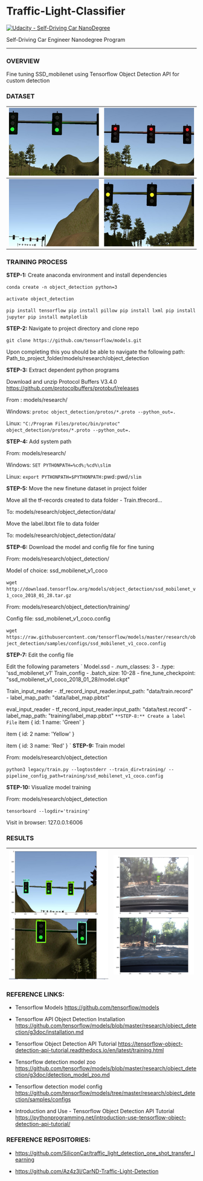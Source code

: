 # Traffic-Light-Classifier

[![Udacity - Self-Driving Car NanoDegree](https://s3.amazonaws.com/udacity-sdc/github/shield-carnd.svg)](http://www.udacity.com/drive)

Self-Driving Car Engineer Nanodegree Program

---

[//]: # (Image References)

[video]: ./images/result.gif "Video showing segmentation in action"
[sim-image-1]: ./images/sim_g_0002.jpg "Sim Training Image"
[sim-image-2]: ./images/sim_r_0030.jpg "Sim Training Image"
[sim-image-3]: ./images/sim_r_0103.jpg "Sim Training Image"
[sim-image-4]: ./images/sim_y_0001.jpg "Sim Training Image"
[loop-image-1]: ./images/uda_g_0005.jpg "Loop Training Image"
[loop-image-2]: ./images/uda_r_0066.jpg "Loop Training Image"
[loop-image-3]: ./images/uda_u_0337.jpg "Loop Training Image"
[loop-image-4]: ./images/uda_y_0160.jpg "Loop Training Image"
[result1]: ./images/sim_result_image.png "Sim Result"
[result2]: ./images/loop_result_image.png "Loop Result"

### OVERVIEW

Fine tuning SSD_mobilenet using Tensorflow Object Detection API for custom detection

### DATASET

![alt text][sim-image-1] | ![alt text][sim-image-2] 
:-------------------------:|:-------------------------:
![alt text][sim-image-3] | ![alt text][sim-image-4] 

### TRAINING PROCESS 

**STEP-1:** Create anaconda environment and install dependencies 

`conda create -n object_detection python=3`

`activate object_detection`

`pip install tensorflow
pip install pillow
pip install lxml
pip install jupyter
pip install matplotlib`


**STEP-2:** Navigate to project directory and clone repo

`git clone https://github.com/tensorflow/models.git`

Upon completing this you should be able to navigate  the following path:
Path_to_project_folder/models/research/object_detection

**STEP-3:** Extract dependent python programs 

Download and unzip Protocol Buffers V3.4.0 https://github.com/protocolbuffers/protobuf/releases

From : models/research/

Windows:
`protoc object_detection/protos/*.proto --python_out=.`

Linux:
`"C:/Program Files/protoc/bin/protoc" object_detection/protos/*.proto --python_out=.`

**STEP-4:** Add system path 

From: models/research/

Windows:
`SET PYTHONPATH=%cd%;%cd%\slim`

Linux:
`export PYTHONPATH=$PYTHONPATH:`pwd`:`pwd`/slim`

**STEP-5:** Move the new finetune dataset in project folder 

Move all the tf-records created to data folder
	- Train.tfrecord…

To: models/research/object_detection/data/

Move the label.lbtxt file to data folder

To: models/research/object_detection/data/

**STEP-6:** Download the model and config file for fine tuning 

From: models/research/object_detection/

Model of choice: ssd_mobilenet_v1_coco

`wget http://download.tensorflow.org/models/object_detection/ssd_mobilenet_v1_coco_2018_01_28.tar.gz`

From: models/research/object_detection/training/

Config file: ssd_mobilenet_v1_coco.config

`wget https://raw.githubusercontent.com/tensorflow/models/master/research/object_detection/samples/configs/ssd_mobilenet_v1_coco.config`

**STEP-7:** Edit the config file

Edit the following parameters 
`
Model.ssd
	- .num_classes: 3
	- .type: 'ssd_mobilenet_v1'
Train_config
	- .batch_size: 10-28
	- fine_tune_checkpoint: "ssd_mobilenet_v1_coco_2018_01_28/model.ckpt"

Train_input_reader
	- .tf_record_input_reader.input_path: "data/train.record"
	- label_map_path: "data/label_map.pbtxt"

eval_input_reader 
	- tf_record_input_reader.input_path: "data/test.record"
	- label_map_path: "training/label_map.pbtxt"
`
**STEP-8:** Create a label File
`
item {
  id: 1
  name: 'Green'
}

item {
  id: 2
  name: 'Yellow'
}

item {
  id: 3
  name: 'Red'
}
`
**STEP-9:** Train model

From: models/research/object_detection

`python3 legacy/train.py --logtostderr --train_dir=training/ --pipeline_config_path=training/ssd_mobilenet_v1_coco.config`

**STEP-10:** Visualize model training

From: models/research/object_detection

`tensorboard --logdir='training'`

Visit in browser: 127.0.0.1:6006


### RESULTS

![alt text][result1] | ![alt text][result2] 
:-------------------------:|:-------------------------:

### REFERENCE LINKS:

- Tensorflow Models
https://github.com/tensorflow/models

- Tensorflow API Object Detection Installation https://github.com/tensorflow/models/blob/master/research/object_detection/g3doc/installation.md

- Tensorflow Object Detection API Tutorial https://tensorflow-object-detection-api-tutorial.readthedocs.io/en/latest/training.html

- Tensorflow detection model zoo https://github.com/tensorflow/models/blob/master/research/object_detection/g3doc/detection_model_zoo.md

- Tensorflow detection model config https://github.com/tensorflow/models/tree/master/research/object_detection/samples/configs

- Introduction and Use - Tensorflow Object Detection API Tutorial https://pythonprogramming.net/introduction-use-tensorflow-object-detection-api-tutorial/


### REFERENCE REPOSITORIES:

- https://github.com/SiliconCar/traffic_light_detection_one_shot_transfer_learning

- https://github.com/Az4z3l/CarND-Traffic-Light-Detection
